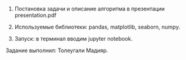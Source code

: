 1. Постановка задачи и описание алгоритма в презентации presentation.pdf

2. Используемые библиотеки: pandas, matplotlib, seaborn, numpy.

3. Запуск: в терминал вводим jupyter notebook.

Задание выполнил: Толеугали Мадияр.
